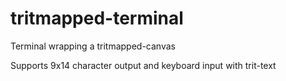 # tritmapped-terminal

Terminal wrapping a tritmapped-canvas

Supports 9x14 character output and keyboard input with trit-text
